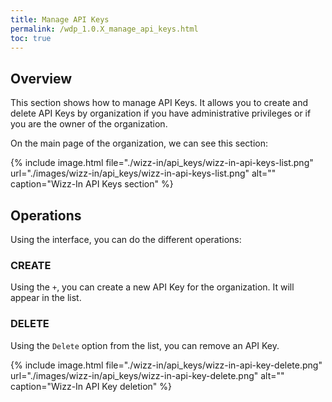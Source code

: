 ```yaml
---
title: Manage API Keys
permalink: /wdp_1.0.X_manage_api_keys.html
toc: true
---
```


## Overview

This section shows how to manage API Keys. It allows you to create and delete API Keys by organization if you have administrative privileges or if you are the owner of the organization.

On the main page of the organization, we can see this section:

{% include image.html file="./wizz-in/api_keys/wizz-in-api-keys-list.png" url="./images/wizz-in/api_keys/wizz-in-api-keys-list.png" alt="" caption="Wizz-In API Keys section" %}

## Operations

Using the interface, you can do the different operations:

### CREATE

Using the `+`, you can create a new API Key for the organization. It will appear in the list.

### DELETE

Using the `Delete` option from the list, you can remove an API Key.

{% include image.html file="./wizz-in/api_keys/wizz-in-api-key-delete.png" url="./images/wizz-in/api_keys/wizz-in-api-key-delete.png" alt="" caption="Wizz-In API Key deletion" %}
